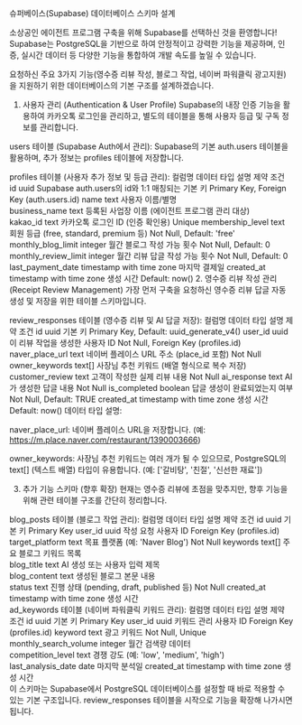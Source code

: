 
슈퍼베이스(Supabase) 데이터베이스 스키마 설계

소상공인 에이전트 프로그램 구축을 위해 Supabase를 선택하신 것을 환영합니다! Supabase는 PostgreSQL을 기반으로 하여 안정적이고 강력한 기능을 제공하며, 인증, 실시간 데이터 등 다양한 기능을 통합하여 개발 속도를 높일 수 있습니다.

요청하신 주요 3가지 기능(영수증 리뷰 작성, 블로그 작업, 네이버 파워클릭 광고지원)을 지원하기 위한 데이터베이스의 기본 구조를 설계하겠습니다.

1. 사용자 관리 (Authentication & User Profile)
Supabase의 내장 인증 기능을 활용하여 카카오톡 로그인을 관리하고, 별도의 테이블을 통해 사용자 등급 및 구독 정보를 관리합니다.

users 테이블 (Supabase Auth에서 관리):
Supabase의 기본 auth.users 테이블을 활용하며, 추가 정보는 profiles 테이블에 저장합니다.

profiles 테이블 (사용자 추가 정보 및 등급 관리):
컬럼명	데이터 타입	설명	제약 조건
id	uuid	Supabase auth.users의 id와 1:1 매칭되는 기본 키	Primary Key, Foreign Key (auth.users.id)
name	text	사용자 이름/별명	
business_name	text	등록된 사업장 이름 (에이전트 프로그램 관리 대상)	
kakao_id	text	카카오톡 로그인 ID (인증 확인용)	Unique
membership_level	text	회원 등급 (free, standard, premium 등)	Not Null, Default: 'free'
monthly_blog_limit	integer	월간 블로그 작성 가능 횟수	Not Null, Default: 0
monthly_review_limit	integer	월간 리뷰 답글 작성 가능 횟수	Not Null, Default: 0
last_payment_date	timestamp with time zone	마지막 결제일	
created_at	timestamp with time zone	생성 시간	Default: now()
2. 영수증 리뷰 작성 관리 (Receipt Review Management)
가장 먼저 구축을 요청하신 영수증 리뷰 답글 자동 생성 및 저장을 위한 테이블 스키마입니다.

review_responses 테이블 (영수증 리뷰 및 AI 답글 저장):
컬럼명	데이터 타입	설명	제약 조건
id	uuid	기본 키	Primary Key, Default: uuid_generate_v4()
user_id	uuid	이 리뷰 작업을 생성한 사용자 ID	Not Null, Foreign Key (profiles.id)
naver_place_url	text	네이버 플레이스 URL 주소 (place_id 포함)	Not Null
owner_keywords	text[]	사장님 추천 키워드 (배열 형식으로 복수 저장)	
customer_review	text	고객이 작성한 실제 리뷰 내용	Not Null
ai_response	text	AI가 생성한 답글 내용	Not Null
is_completed	boolean	답글 생성이 완료되었는지 여부	Not Null, Default: TRUE
created_at	timestamp with time zone	생성 시간	Default: now()
데이터 타입 설명:

naver_place_url: 네이버 플레이스 URL을 저장합니다. (예: https://m.place.naver.com/restaurant/1390003666)

owner_keywords: 사장님 추천 키워드는 여러 개가 될 수 있으므로, PostgreSQL의 text[] (텍스트 배열) 타입이 유용합니다. (예: ['갈비탕', '친절', '신선한 재료'])

3. 추가 기능 스키마 (향후 확장)
현재는 영수증 리뷰에 초점을 맞추지만, 향후 기능을 위해 관련 테이블 구조를 간단히 정리합니다.

blog_posts 테이블 (블로그 작업 관리):
컬럼명	데이터 타입	설명	제약 조건
id	uuid	기본 키	Primary Key
user_id	uuid	작성 요청 사용자 ID	Foreign Key (profiles.id)
target_platform	text	목표 플랫폼 (예: 'Naver Blog')	Not Null
keywords	text[]	주요 블로그 키워드 목록	
blog_title	text	AI 생성 또는 사용자 입력 제목	
blog_content	text	생성된 블로그 본문 내용	
status	text	진행 상태 (pending, draft, published 등)	Not Null
created_at	timestamp with time zone	생성 시간	
ad_keywords 테이블 (네이버 파워클릭 키워드 관리):
컬럼명	데이터 타입	설명	제약 조건
id	uuid	기본 키	Primary Key
user_id	uuid	키워드 관리 사용자 ID	Foreign Key (profiles.id)
keyword	text	광고 키워드	Not Null, Unique
monthly_search_volume	integer	월간 검색량 데이터	
competition_level	text	경쟁 강도 (예: 'low', 'medium', 'high')	
last_analysis_date	date	마지막 분석일	
created_at	timestamp with time zone	생성 시간	
이 스키마는 Supabase에서 PostgreSQL 데이터베이스를 설정할 때 바로 적용할 수 있는 기본 구조입니다. review_responses 테이블을 시작으로 기능을 확장해 나가시면 됩니다.